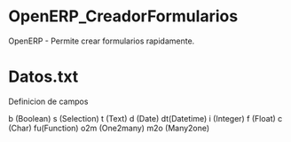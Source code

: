 OpenERP_CreadorFormularios
==========================

OpenERP - Permite crear formularios rapidamente.

Datos.txt
=========

Definicion de campos

b (Boolean)
s (Selection)
t (Text)
d (Date)
dt(Datetime)
i (Integer)
f (Float)
c (Char)
fu(Function)
o2m (One2many)
m2o (Many2one)
